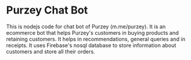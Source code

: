 # Purzey Chat Bot
This is nodejs code for chat bot of Purzey (m.me/purzey). It is an ecommerce bot that helps Purzey's customers in buying products and retaining customers.
It helps in recommendations, general queries and in receipts.
It uses Firebase's nosql database to store information about customers and store all their orders. 
